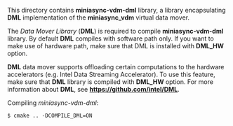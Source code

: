 This directory contains **miniasync-vdm-dml** library, a library encapsulating **DML**
implementation of the **miniasync_vdm** virtual data mover.

The *Data Mover Library* (**DML**) is required to compile **miniasync-vdm-dml** library.
By default **DML** compiles with software path only. If you want to make use of
hardware path, make sure that DML is installed with **DML_HW** option.

**DML** data mover supports offloading certain computations to the hardware
accelerators (e.g. Intel Data Streaming Accelerator). To use this feature, make
sure that **DML** library is compiled with **DML_HW** option.
For more information about **DML**, see **<https://github.com/intel/DML>**.

Compiling *miniasync-vdm-dml*:
```shell
$ cmake .. -DCOMPILE_DML=ON
```
